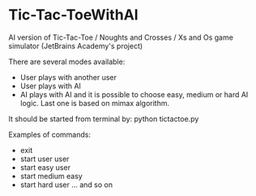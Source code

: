 # Tic-Tac-ToeWithAI
AI version of Tic-Tac-Toe / Noughts and Crosses / Xs and Os game simulator (JetBrains Academy's project)

There are several modes available:
- User plays with another user
- User plays with AI
- AI plays with AI and it is possible to choose easy, medium or hard AI logic. Last one is based on mimax algorithm.

It should be started from terminal by: python tictactoe.py

Examples of commands:
- exit
- start user user
- start easy user
- start medium easy
- start hard user
... and so on
